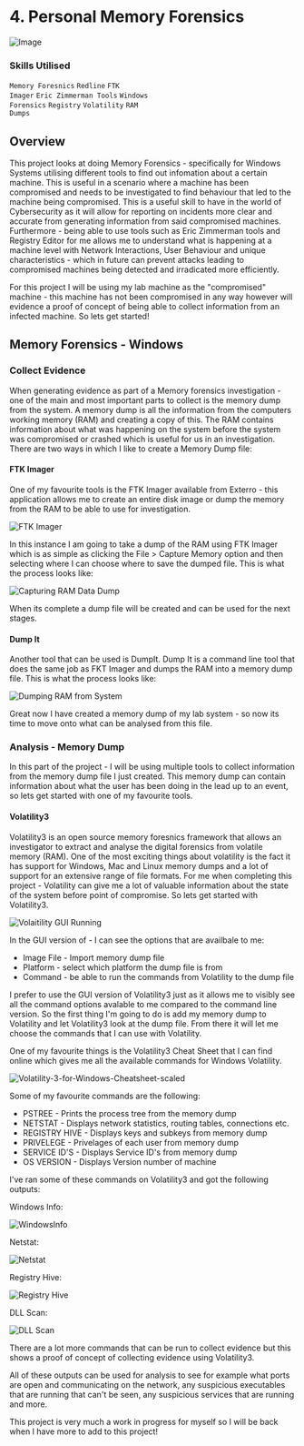 # 4. Personal Memory Forensics

![Image](https://github.com/user-attachments/assets/a6958dd8-0428-4803-9ee6-df97c131186d)

### Skills Utilised

<code>Memory Foresnics</code> <code>Redline</code> <code>FTK Imager</code> <code>Eric Zimmerman Tools</code> <code>Windows Forensics</code> <code>Registry</code> <code>Volatility</code> <code>RAM Dumps</code> 

## Overview

This project looks at doing Memory Forensics - specifically for Windows Systems utilising different tools to find out infomation about a certain machine. This is useful in a scenario where a machine has been compromised and needs to be investigated to find behaviour that led to the machine being compromised. This is a useful skill to have in the world of Cybersecurity as it will allow for reporting on incidents more clear and accurate from generating information from said compromised machines. Furthermore - being able to use tools such as Eric Zimmerman tools and Registry Editor for me allows me to understand what is happening at a machine level with Network Interactions, User Behaviour and unique characteristics - which in future can prevent attacks leading to compromised machines being detected and irradicated more efficiently.

For this project I will be using my lab machine as the "compromised" machine - this machine has not been compromised in any way however will evidence a proof of concept of being able to collect information from an infected machine. So lets get started!

## Memory Forensics - Windows

### Collect Evidence

When generating evidence as part of a Memory forensics investigation - one of the main and most important parts to collect is the memory dump from the system. A memory dump is all the information from the computers working memory (RAM) and creating a copy of this. The RAM contains information about what was happening on the system before the system was compromised or crashed which is useful for us in an investigation. There are two ways in which I like to create a Memory Dump file:

#### FTK Imager

One of my favourite tools is the FTK Imager available from Exterro - this application allows me to create an entire disk image or dump the memory from the RAM to be able to use for investigation. 

![FTK Imager](https://github.com/user-attachments/assets/5d04e186-7e01-49ac-9cbd-5efa5dd9e18b)

In this instance I am going to take a dump of the RAM using FTK Imager which is as simple as clicking the File > Capture Memory option and then selecting where I can choose where to save the dumped file. This is what the process looks like:

![Capturing RAM Data Dump](https://github.com/user-attachments/assets/f970bd9f-fc2f-449a-8c4a-e8204b76b070)

When its complete a dump file will be created and can be used for the next stages.

#### Dump It

Another tool that can be used is DumpIt. Dump It is a command line tool that does the same job as FKT Imager and dumps the RAM into a memory dump file. This is what the process looks like:

![Dumping RAM from System](https://github.com/user-attachments/assets/91af3f4c-8641-42b0-b732-ec23af30bb94)

Great now I have created a memory dump of my lab system - so now its time to move onto what can be analysed from this file.

### Analysis - Memory Dump

In this part of the project - I will be using multiple tools to collect information from the memory dump file I just created. This memory dump can contain information about what the user has been doing in the lead up to an event, so lets get started with one of my favourite tools.

#### Volatility3

Volatility3 is an open source memory foresnics framework that allows an investigator to extract and analyse the digital forensics from volatile memory (RAM). One of the most exciting things about volatility is the fact it has support for Windows, Mac and Linux memory dumps and a lot of support for an extensive range of file formats. For me when completing this project - Volatility can give me a lot of valuable information about the state of the system before point of compromise. So lets get started with Volatility3.

![Volaitility GUI Running](https://github.com/user-attachments/assets/17dd36ee-e8fb-4169-8794-d29fcf0a34de)

In the GUI version of - I can see the options that are availbale to me:

- Image File - Import memory dump file
- Platform - select which platform the dump file is from
- Command - be able to run the commands from Volatility to the dump file

I prefer to use the GUI version of Volatility3 just as it allows me to visibly see all the command options avalable to me compared to the command line version. So the first thing I'm going to do is add my memory dump to Volatility and let Volatility3 look at the dump file. From there it will let me choose the commands that I can use with Volatility.

One of my favourite things is the Volatility3 Cheat Sheet that I can find online which gives me all the available commands for Windows Volatility. 

![Volatility-3-for-Windows-Cheatsheet-scaled](https://github.com/user-attachments/assets/2942506c-b532-4d02-a0fa-4c180d7e3e40)

Some of my favourite commands are the following:

- PSTREE - Prints the process tree from the memory dump
- NETSTAT - Displays network statistics, routing tables, connections etc.
- REGISTRY HIVE - Displays keys and subkeys from memory dump
- PRIVELEGE - Privelages of each user from memory dump
- SERVICE ID'S - Displays Service ID's from memory dump
- OS VERSION - Displays Version number of machine

I've ran some of these commands on Volatility3 and got the following outputs:

Windows Info:

![WindowsInfo](https://github.com/user-attachments/assets/5093eaf6-51f2-44d8-9808-3585149adfeb)

Netstat:

![Netstat](https://github.com/user-attachments/assets/21c088fa-170c-41a4-8cff-d4fa151afab4)

Registry Hive:

![Registry Hive](https://github.com/user-attachments/assets/cf7f00ad-6ae8-403f-a41f-f5238a6aeb66)

DLL Scan:

![DLL Scan](https://github.com/user-attachments/assets/ca71e680-4038-4e56-9052-aca422473ffe)

There are a lot more commands that can be run to collect evidence but this shows a proof of concept of collecting evidence using Volatility3.

All of these outputs can be used for analysis to see for example what ports are open and communicating on the network, any suspicious executables that are running that can't be seen, any suspicious services that are running and more.

This project is very much a work in progress for myself so I will be back when I have more to add to this project!

